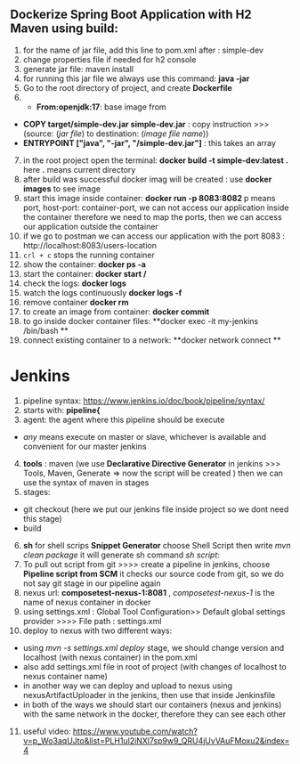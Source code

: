 ## Dockerize Spring Boot Application with H2 Maven using build:

1. for the name of jar file, add this line to pom.xml after <build>:
   <finalName>simple-dev</finalName>
2. change properties file if needed for h2 console
4. generate jar file: maven install
5. for running this jar file we always use this command: **java -jar <jar-file-name>**
5. Go to the root directory of project, and create **Dockerfile**
6. - **From:openjdk:17**: base image from 
- **COPY target/simple-dev.jar simple-dev.jar** : copy instruction >>> (source: (*jar file*) to destination: (*image file name*))
- **ENTRYPOINT ["java", "-jar", "/simple-dev.jar"]** : this takes an array 
7. in the root project open the terminal: **docker build -t simple-dev:latest .** here **.** means current directory
8. after build was successful docker imag will be created : use **docker images** to see image
9. start this image inside container: **docker run -p 8083:8082 <image-id>** p means port, host-port: container-port, we can not access our application inside the container therefore we need to map the ports, then we can access our application outside the container
10. if we go to postman we can access our application with the port 8083 : http://localhost:8083/users-location
11. ``crl + c`` stops the running container
12. show the container: **docker ps -a**
13. start the container: **docker start <container-id>/<image-id>**
14. check the logs: **docker logs <container-id>**
15. watch the logs continuously **docker logs -f <container-id>**
16. remove container **docker rm <container-id>**
17. to create an image from container: **docker commit <container> <image>**
18. to go inside docker container files: **docker exec -it my-jenkins /bin/bash **
19. connect existing container to a network: **docker network connect <network-name> <container-name> **


# Jenkins
1. pipeline syntax: https://www.jenkins.io/doc/book/pipeline/syntax/
2. starts with: **pipeline{**
3. agent: the agent where this pipeline should be execute
- *any* means execute on master or slave, whichever is available and convenient for our master jenkins
4. **tools** : maven (we use **Declarative Directive Generator** in jenkins >>> Tools, Maven, Generate => now the script will be created )
then we can use the syntax of maven in stages
5. stages: 
- git checkout (here we put our jenkins file inside project so we dont need this stage)
- build
6. **sh** for shell scrips **Snippet Generator** choose Shell Script then write *mvn clean package* it will generate sh command *sh script:*
7. To pull out script from git >>>> create a pipeline in jenkins, choose **Pipeline script from SCM** 
it checks our source code from git, so we do not say git stage in our pipeline again
8. nexus url: **composetest-nexus-1:8081** , *composetest-nexus-1* is the name of nexus container in docker
9. using settings.xml : Global Tool Configuration>> Default global settings provider >>>> File path : settings.xml
10. deploy to nexus with two different ways:
- using *mvn -s settings.xml deploy* stage, we should change version and localhost (with nexus container) in the pom.xml 
- also add settings.xml file in root of project (with changes of localhost to nexus container name)
- in another way we can deploy and upload to nexus using nexusArtifactUploader in the jenkins, then use that inside Jenkinsfile
- in both of the ways we should start our containers (nexus and jenkins) with the same network in the docker, therefore they can see each other
11. useful video: https://www.youtube.com/watch?v=p_Wo3aqUJto&list=PLH1ul2iNXl7sp9w9_QRU4jUvVAuFMoxu2&index=4


    